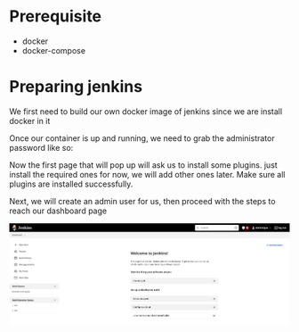 # Prerequisite
- docker
- docker-compose

# Preparing jenkins
We first need to build our own docker image of jenkins since we are install docker in it




Once our container is up and running, we need to grab the administrator password like so:


Now the first page that will pop up will ask us to install some plugins. just install the required ones for now, we will add other ones later.
Make sure all plugins are installed successfully.

Next, we will create an admin user for us, then proceed with the steps to reach our dashboard page

![Jeknins Dashboard](/screenshots/jenkins-dashboard.png?raw=true "Jenkins Dashboard")